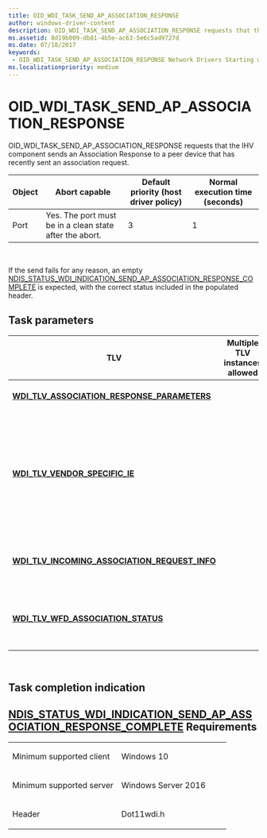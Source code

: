 ```yaml
---
title: OID_WDI_TASK_SEND_AP_ASSOCIATION_RESPONSE
author: windows-driver-content
description: OID_WDI_TASK_SEND_AP_ASSOCIATION_RESPONSE requests that the IHV component sends an Association Response to a peer device that has recently sent an association request.
ms.assetid: 8d19b009-db81-4b5e-ac63-5e6c5ad9727d
ms.date: 07/18/2017 
keywords:
 - OID_WDI_TASK_SEND_AP_ASSOCIATION_RESPONSE Network Drivers Starting with Windows Vista
ms.localizationpriority: medium
---
```


# OID\_WDI\_TASK\_SEND\_AP\_ASSOCIATION\_RESPONSE


OID\_WDI\_TASK\_SEND\_AP\_ASSOCIATION\_RESPONSE requests that the IHV component sends an Association Response to a peer device that has recently sent an association request.

| Object | Abort capable                                           | Default priority (host driver policy) | Normal execution time (seconds) |
|--------|---------------------------------------------------------|---------------------------------------|---------------------------------|
| Port   | Yes. The port must be in a clean state after the abort. | 3                                     | 1                               |

 

If the send fails for any reason, an empty [NDIS\_STATUS\_WDI\_INDICATION\_SEND\_AP\_ASSOCIATION\_RESPONSE\_COMPLETE](ndis-status-wdi-indication-send-ap-association-response-complete.md) is expected, with the correct status included in the populated header.

## Task parameters


| TLV                                                                                                      | Multiple TLV instances allowed | Optional | Description                                                                                                      |
|----------------------------------------------------------------------------------------------------------|--------------------------------|----------|------------------------------------------------------------------------------------------------------------------|
| [**WDI\_TLV\_ASSOCIATION\_RESPONSE\_PARAMETERS**](https://msdn.microsoft.com/library/windows/hardware/dn926137)      |                                |          | Association response parameters.                                                                                 |
| [**WDI\_TLV\_VENDOR\_SPECIFIC\_IE**](https://msdn.microsoft.com/library/windows/hardware/dn898076)                                |                                | X        | Additional IEs that the port must append to Association Response IE set before sending response to peer adapter. |
| [**WDI\_TLV\_INCOMING\_ASSOCIATION\_REQUEST\_INFO**](https://msdn.microsoft.com/library/windows/hardware/dn926315) |                                |          | Information about the incoming association request.                                                              |
| [**WDI\_TLV\_WFD\_ASSOCIATION\_STATUS**](https://msdn.microsoft.com/library/windows/hardware/mt269148)                        |                                | X        | The Status value to set when the association request is denied.                                                  |

 

## Task completion indication


[NDIS\_STATUS\_WDI\_INDICATION\_SEND\_AP\_ASSOCIATION\_RESPONSE\_COMPLETE](ndis-status-wdi-indication-send-ap-association-response-complete.md)
Requirements
------------

<table>
<colgroup>
<col width="50%" />
<col width="50%" />
</colgroup>
<tbody>
<tr class="odd">
<td><p>Minimum supported client</p></td>
<td><p>Windows 10</p></td>
</tr>
<tr class="even">
<td><p>Minimum supported server</p></td>
<td><p>Windows Server 2016</p></td>
</tr>
<tr class="odd">
<td><p>Header</p></td>
<td>Dot11wdi.h</td>
</tr>
</tbody>
</table>

 

 





